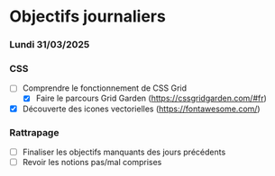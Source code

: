 # Objectifs journaliers

### Lundi 31/03/2025

### CSS

- [ ] Comprendre le fonctionnement de CSS Grid
  - [x] Faire le parcours Grid Garden (https://cssgridgarden.com/#fr)
- [x] Découverte des icones vectorielles (https://fontawesome.com/)

### Rattrapage

- [ ] Finaliser les objectifs manquants des jours précédents
- [ ] Revoir les notions pas/mal comprises
